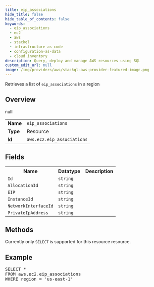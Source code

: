 ```yaml
---
title: eip_associations
hide_title: false
hide_table_of_contents: false
keywords:
  - eip_associations
  - ec2
  - aws
  - stackql
  - infrastructure-as-code
  - configuration-as-data
  - cloud inventory
description: Query, deploy and manage AWS resources using SQL
custom_edit_url: null
image: /img/providers/aws/stackql-aws-provider-featured-image.png
---
```

Retrieves a list of <code>eip_associations</code> in a region

## Overview
<table><tbody>
<tr><td><b>Name</b></td><td><code>eip_associations</code></td></tr>
<tr><td><b>Type</b></td><td>Resource</td></tr>
null
<tr><td><b>Id</b></td><td><code>aws.ec2.eip_associations</code></td></tr>
</tbody></table>

## Fields
<table><tbody>
<tr><th>Name</th><th>Datatype</th><th>Description</th></tr>
<tr><td><code>Id</code></td><td><code>string</code></td><td></td></tr><tr><td><code>AllocationId</code></td><td><code>string</code></td><td></td></tr><tr><td><code>EIP</code></td><td><code>string</code></td><td></td></tr><tr><td><code>InstanceId</code></td><td><code>string</code></td><td></td></tr><tr><td><code>NetworkInterfaceId</code></td><td><code>string</code></td><td></td></tr><tr><td><code>PrivateIpAddress</code></td><td><code>string</code></td><td></td></tr>
</tbody></table>

## Methods
Currently only <code>SELECT</code> is supported for this resource resource.

## Example
<pre>
SELECT * 
FROM aws.ec2.eip_associations
WHERE region = 'us-east-1'
</pre>
